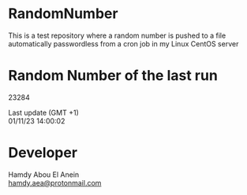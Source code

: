 # RandomNumber    
This is a test repository where a random number is pushed to a file automatically passwordless from a cron job in my Linux CentOS server    
# Random Number of the last run   
23284
      
Last update (GMT +1)    
01/11/23 14:00:02
# Developer    
Hamdy Abou El Anein   
hamdy.aea@protonmail.com
